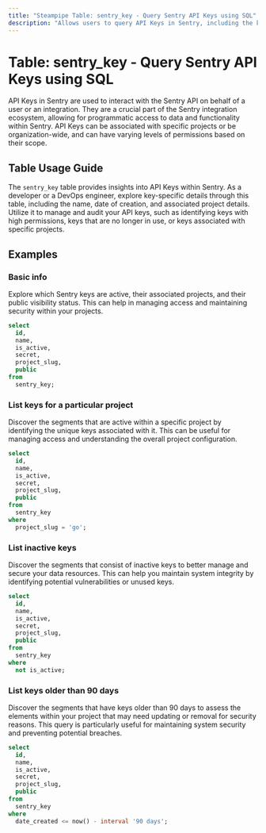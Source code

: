 ```yaml
---
title: "Steampipe Table: sentry_key - Query Sentry API Keys using SQL"
description: "Allows users to query API Keys in Sentry, including the key's details, such as the name, date of creation, and associated project details."
---
```


# Table: sentry_key - Query Sentry API Keys using SQL

API Keys in Sentry are used to interact with the Sentry API on behalf of a user or an integration. They are a crucial part of the Sentry integration ecosystem, allowing for programmatic access to data and functionality within Sentry. API Keys can be associated with specific projects or be organization-wide, and can have varying levels of permissions based on their scope.

## Table Usage Guide

The `sentry_key` table provides insights into API Keys within Sentry. As a developer or a DevOps engineer, explore key-specific details through this table, including the name, date of creation, and associated project details. Utilize it to manage and audit your API keys, such as identifying keys with high permissions, keys that are no longer in use, or keys associated with specific projects.

## Examples

### Basic info
Explore which Sentry keys are active, their associated projects, and their public visibility status. This can help in managing access and maintaining security within your projects.

```sql
select
  id,
  name,
  is_active,
  secret,
  project_slug,
  public
from
  sentry_key;
```

### List keys for a particular project
Discover the segments that are active within a specific project by identifying the unique keys associated with it. This can be useful for managing access and understanding the overall project configuration.

```sql
select
  id,
  name,
  is_active,
  secret,
  project_slug,
  public
from
  sentry_key
where
  project_slug = 'go';
```

### List inactive keys
Discover the segments that consist of inactive keys to better manage and secure your data resources. This can help you maintain system integrity by identifying potential vulnerabilities or unused keys.

```sql
select
  id,
  name,
  is_active,
  secret,
  project_slug,
  public
from
  sentry_key
where
  not is_active;
```

### List keys older than 90 days
Discover the segments that have keys older than 90 days to assess the elements within your project that may need updating or removal for security reasons. This query is particularly useful for maintaining system security and preventing potential breaches.

```sql
select
  id,
  name,
  is_active,
  secret,
  project_slug,
  public
from
  sentry_key
where
  date_created <= now() - interval '90 days';
```